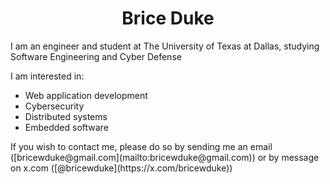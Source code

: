 <h1 align="center">Brice Duke</h1>

<p>I am an engineer and student at The University of Texas at Dallas, studying Software Engineering and Cyber Defense</p>

<p>I am interested in:</p>

<ul>
  <li>Web application development</li>
  <li>Cybersecurity</li>
  <li>Distributed systems</li>
  <li>Embedded software</li>
</ul>

<p>If you wish to contact me, please do so by sending me an email ([bricewduke@gmail.com](mailto:bricewduke@gmail.com)) or by message on x.com ([@bricewduke](https://x.com/bricewduke))</p>
